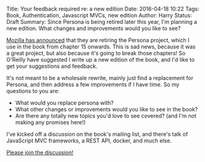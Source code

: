 Title: Your feedback required re: a new edition
Date: 2016-04-18 10:22
Tags: Book, Authentication, Javascript MVCs, new edition
Author: Harry
Status: Draft
Summary: Since Persona is being retired later this year, I'm planning a new edition.  What changes and improvements would you like to see?

[Mozilla has announced](https://mail.mozilla.org/pipermail/persona-notices/2016/000005.html)
that they are retiring the Persona project, which I use in the book from
chapter 15 onwards.  This is sad news, because it was a great project, but also
because it's going to break those chapters!  So O'Reilly have suggested I write
up a new edition of the book, and I'd like to get your suggestions and
feedback.

It's not meant to be a wholesale rewrite, mainly just find a replacement for
Persona, and then address a few improvements if I have time.   So my questions
to you are:

- What would you replace persona with?
- What other changes or improvements would you like to see in the book?
- Are there any totally new topics you'd love to see covered? (and I'm not making any promises here!)

I've kicked off a discussion on the book's mailing list, and there's talk of JavaScript MVC frameworks, a REST API, docker, and much else.  

[Please join the discussion!](https://groups.google.com/forum/#!topic/obey-the-testing-goat-book/fCENUr_NawM)

